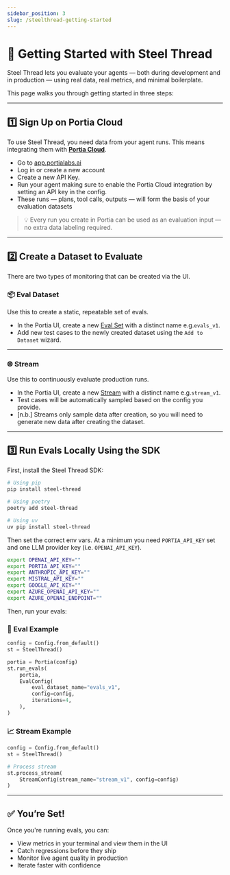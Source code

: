 ```yaml
---
sidebar_position: 3
slug: /steelthread-getting-started
---
```


# 🚀 Getting Started with Steel Thread

Steel Thread lets you evaluate your agents — both during development and in production — using real data, real metrics, and minimal boilerplate.

This page walks you through getting started in three steps:

---

## 1️⃣ Sign Up on Portia Cloud

To use Steel Thread, you need data from your agent runs. This means integrating them with [**Portia Cloud**](https://app.portialabs.ai).

- Go to [app.portialabs.ai](https://app.portialabs.ai)
- Log in or create a new account
- Create a new API Key.
- Run your agent making sure to enable the Portia Cloud integration by setting an API key in the config.
- These runs — plans, tool calls, outputs — will form the basis of your evaluation datasets

> 💡 Every run you create in Portia can be used as an evaluation input — no extra data labeling required.

---

## 2️⃣ Create a Dataset to Evaluate

There are two types of monitoring that can be created via the UI.

### 📦 Eval Dataset

Use this to create a static, repeatable set of evals.

- In the Portia UI, create a new [Eval Set](https://app.portialabs.ai/dashboard/evals) with a distinct name e.g.`evals_v1`.
- Add new test cases to the newly created dataset using the `Add to Dataset` wizard.

---

### 🌐 Stream

Use this to continuously evaluate production runs.

- In the Portia UI, create a new [Stream](https://app.portialabs.ai/dashboard/streams) with a distinct name e.g.`stream_v1`.
- Test cases will be automatically sampled based on the config you provide.
- [n.b.] Streams only sample data after creation, so you will need to generate new data after creating the dataset.

---

## 3️⃣ Run Evals Locally Using the SDK

First, install the Steel Thread SDK:

```bash
# Using pip
pip install steel-thread

# Using poetry
poetry add steel-thread

# Using uv
uv pip install steel-thread
```

Then set the correct env vars. At a minimum you need `PORTIA_API_KEY` set and one LLM provider key (i.e. `OPENAI_API_KEY`).

```bash
export OPENAI_API_KEY=""
export PORTIA_API_KEY=""
export ANTHROPIC_API_KEY=""
export MISTRAL_API_KEY=""
export GOOGLE_API_KEY=""
export AZURE_OPENAI_API_KEY=""
export AZURE_OPENAI_ENDPOINT=""
```


Then, run your evals:

### 🧪 Eval Example

```python
config = Config.from_default()
st = SteelThread()

portia = Portia(config)
st.run_evals(
    portia,
    EvalConfig(
        eval_dataset_name="evals_v1",
        config=config,
        iterations=4,
    ),
)
```

### 📈 Stream Example

```python
config = Config.from_default()
st = SteelThread()

# Process stream
st.process_stream(
    StreamConfig(stream_name="stream_v1", config=config)
)

```

---

## ✅ You’re Set!

Once you're running evals, you can:

* View metrics in your terminal and view them in the UI
* Catch regressions before they ship
* Monitor live agent quality in production
* Iterate faster with confidence
